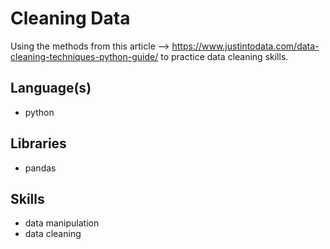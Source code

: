 # Cleaning Data
Using the methods from this article -->  https://www.justintodata.com/data-cleaning-techniques-python-guide/ to practice data cleaning skills.

## Language(s)
- python

## Libraries
- pandas

## Skills
- data manipulation
- data cleaning

